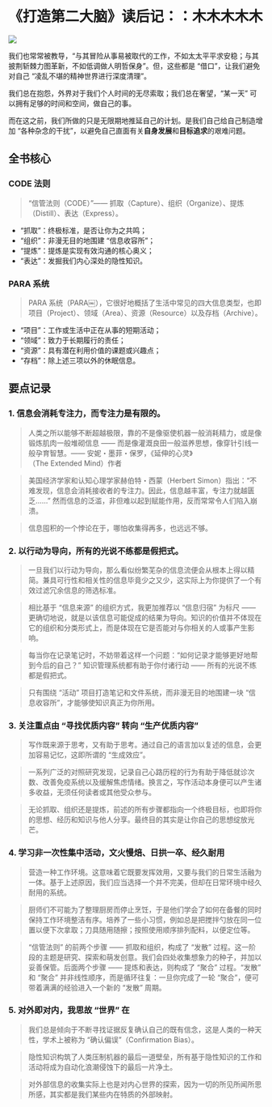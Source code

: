 # 《打造第二大脑》读后记：：木木木木木
![](https://neodb.social/m/item/doubanbook/2023/12/01/69ffc0dd-d0a0-481b-a92d-c17720f5a461.jpg)

我们也常常被教导，“与其冒险从事易被取代的工作，不如太太平平求安稳；与其披荆斩棘力图革新，不如低调做人明哲保身”。但，这些都是 “借口”，让我们避免对自己 “凌乱不堪的精神世界进行深度清理”。

我们总在抱怨，外界对于我们个人时间的无尽索取；我们总在奢望，“某一天” 可以拥有足够的时间和空间，做自己的事。

而在这之前，我们所做的只是无限期地推延自己的计划。是我们自己给自己制造增加 “各种杂念的干扰”，以避免自己直面有关**自身发展**和**目标追求**的艰难问题。

全书核心
----

### CODE 法则

> “信管法则（CODE）”—— 抓取（Capture）、组织（Organize）、提炼（Distill）、表达（Express）。

*   “抓取”：终极标准，是否让你为之共鸣；
*   “组织”：非漫无目的地围建 “信息收容所”；
*   “提炼”：提炼是实现有效沟通的核心奥义；
*   “表达”：发掘我们内心深处的隐性知识。

### PARA 系统

> PARA 系统（PARA￼），它很好地概括了生活中常见的四大信息类型，也即项目（Project）、领域（Area）、资源（Resource）以及存档（Archive）。

*   “项目”：工作或生活中正在从事的短期活动；
*   “领域”：致力于长期履行的责任；
*   “资源”：具有潜在利用价值的课题或兴趣点；
*   “存档”：除上述三项以外的休眠信息。

要点记录
----

### 1\. 信息会消耗专注力，而专注力是有限的。

> 人类之所以能够不断超越极限，靠的不是像驱使机器一般消耗精力，或是像锻炼肌肉一般堆砌信息 —— 而是像灌溉良田一般滋养思想，像穿针引线一般孕育智慧。—— 安妮・墨菲・保罗，《延伸的心灵》（The Extended Mind）作者

> 美国经济学家和认知心理学家赫伯特・西蒙（Herbert Simon）指出：“不难发现，信息会消耗接收者的专注力。因此，信息越丰富，专注力就越匮乏……” 然而信息的泛滥，非但难以起到赋能作用，反而常常令人们陷入崩溃。

> 信息囤积的一个悖论在于，哪怕收集得再多，也远远不够。

### 2\. 以行动为导向，所有的光说不练都是假把式。

> 一旦我们以行动为导向，那么看似纷繁芜杂的信息流便会从根本上得以精简。兼具可行性和相关性的信息毕竟少之又少，这实际上为你提供了一个有效过滤冗余信息的筛选标准。

> 相比基于 “信息来源” 的组织方式，我更加推荐以 “信息归宿” 为标尺 —— 更确切地说，就是以该信息可能促成的结果为导向。知识的价值并不体现在它的组织和分类形式上，而是体现在它是否能对与你相关的人或事产生影响。

> 每当你在记录笔记时，不妨带着这样一个问题：“如何记录才能够更好地帮到今后的自己？” 知识管理系统都有助于你付诸行动 —— 所有的光说不练都是假把式。

> 只有围绕 “活动” 项目打造笔记和文件系统，而非漫无目的地围建一块 “信息收容所”，才能够使知识真正为你所用。

### 3\. 关注重点由 “寻找优质内容” 转向 “生产优质内容”

> 写作既来源于思考，又有助于思考。通过自己的语言加以复述的信息，会更加容易记忆，这即所谓的 “生成效应”。

> 一系列广泛的对照研究发现，记录自己心路历程的行为有助于降低就诊次数、改善免疫系统以及缓解焦虑情绪。换言之，写作活动本身便可以产生诸多收益，无须任何读者或其他受众参与。

> 无论抓取、组织还是提炼，前述的所有步骤都指向一个终极目标，也即将你的思想、经历和知识与他人分享。最终目的其实是让你自己的思想绽放光芒。

### 4\. 学习非一次性集中活动，文火慢焙、日拱一卒、经久耐用

> 营造一种工作环境。这意味着它既要发挥效用，又要与我们的日常生活融为一体。基于上述原因，我们应当选择一个并不完美，但却在日常环境中经久耐用的系统。

> 厨师们不可能为了整理厨房而停止烹饪，于是他们学会了如何在备餐的同时保持工作环境整洁有序。培养了一些小习惯，例如总是把搅拌勺放在同一位置以便下次拿取；刀具随用随擦；按照使用顺序排列配料，以便定位等。

> “信管法则” 的前两个步骤 —— 抓取和组织，构成了 “发散” 过程。这一阶段的主题是研究、探索和萌发创意。我们会四处收集想象力的种子，并加以妥善保管。后面两个步骤 —— 提炼和表达，则构成了 “聚合” 过程。“发散” 和 “聚合” 并非线性顺序，而是循环往复：一旦你完成了一轮 “聚合”，便可带着满满的经验进入一个新的 “发散” 周期。

### 5\. 对外即对内，我思故 “世界” 在

> 我们总是倾向于不断寻找证据反复确认自己的既有信念，这是人类的一种天性，学术上被称为 “确认偏误”（Confirmation Bias）。

> 隐性知识构筑了人类压制机器的最后一道壁垒，所有基于隐性知识的工作和活动将成为自动化浪潮侵蚀下的最后一片净土。

> 对外部信息的收集实际上也是对内心世界的探索，因为一切的所见所闻所思所感，其实都是我们某些内在特质的外部映射。